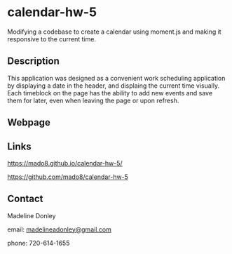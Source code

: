 # calendar-hw-5
Modifying a codebase to create a calendar using moment.js and making it responsive to the current time.

## Description
This application was designed as a convenient work scheduling application by displaying a date in the header, and displaing the current time visually. Each timeblock on the page has the ability to add new events and save them for later, even when leaving the page or upon refresh.

## Webpage

## Links
https://mado8.github.io/calendar-hw-5/

https://github.com/mado8/calendar-hw-5

## Contact
Madeline Donley

email: madelineadonley@gmail.com

phone: 720-614-1655
